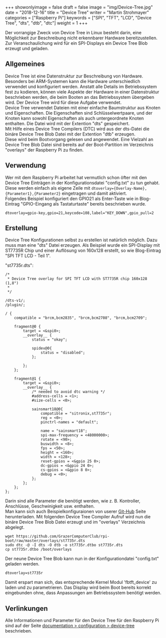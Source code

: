 +++
showonlyimage = false
draft = false
image = "img/Device-Tree.jpg"
date = "2018-12-16"
title = "Device Tree"
writer = "Martin Strohmayer"
categories = ["Raspberry Pi"]
keywords = ["SPI", "TFT", "LCD", "Device Tree", "dts", "dtb", "dtc"]
weight = 1
+++

Der vorrangige Zweck von Device Tree in Linux besteht darin, eine Möglichkeit zur Beschreibung nicht erkennbarer Hardware bereitzustellen. Zur Veranschaulichung wird für ein SPI-Displays ein Device Tree Blob erzeugt und geladen.
   
<!--more-->

## Allgemeines

Device Tree ist eine Datenstruktur zur Beschreibung von Hardware. Besonders bei ARM-Systemen kann die Hardware unterschiedlich verwendet und konfiguriert werden. Anstatt alle Details im Betriebssystem fest zu kodieren, können viele Aspekte der Hardware in einer Datenstruktur beschrieben werden, die beim Booten an das Betriebssystem übergeben wird. Der Device Tree wird für diese Aufgabe verwendet.  
Device Tree verwendet Dateien mit einer einfache Baumstruktur aus Knoten und Eigenschaften. Die Eigenschaften sind Schlüsselwertpaare, und der Knoten kann sowohl Eigenschaften als auch untergeordnete Knoten enthalten. Die Datei wird mit der Extention "dts" gespeichert.  
Mit Hilfe eines Device Tree Compilers (DTC) wird aus der dts-Datei die binäre Device Tree Blob Datei mit der Extention "dtb" erzeugen.  
Diese wird beim Bootvorgang gelesen und angewendet. Eine Vielzahl an Device Tree Blob Datei sind bereits auf der Boot-Partition im Verzeichnis "overlays" der Raspberry Pi zu finden. 

## Verwendung

Wer mit dem Raspberry Pi arbeitet hat vermutlich schon öfter mit den Device Tree Einträgen in der Konfigurationsdatei "config.txt" zu tun gehabt. 
Diese werden einfach als eigene Zeile mit ``dtoverlay={Overlay-Name},{Parameter1},{Parameter2}`` eingetragen und damit aktiviert.  
Folgendes Beispiel konfiguriert den GPIO21 als Enter-Taste wie in Blog-Eintrag "GPIO-Eingang als Tastaturtaste" bereits beschrieben wurde.
```
dtoverlay=gpio-key,gpio=21,keycode=108,label="KEY_DOWN",gpio_pull=2
```

## Erstellung

Device Tree Konfigurationen selbst zu erstellen ist natürlich möglich. Dazu muss man eine "dts" Datei erzeugen. Als Beispiel wurde ein SPI-Display mit ST7735R Chip und einer Auflösung von 160x128 erstellt, so wie Blog-Eintrag "SPI TFT LCD - Teil 1".

"st7735r.dts":
```
/*
 * Device Tree overlay for SPI TFT LCD with ST7735R chip 160x128 (1,8") 
 *
 */

/dts-v1/;
/plugin/;

/ {
	compatible = "brcm,bcm2835", "brcm,bcm2708", "brcm,bcm2709";

	fragment@0 {
		target = <&spi0>;
		__overlay__ {
			status = "okay";

			spidev@0{
				status = "disabled";
			};

		};
	};

	fragment@1 {
		target = <&spi0>;
		__overlay__ {
			/* needed to avoid dtc warning */
			#address-cells = <1>;
			#size-cells = <0>;

			sainsmart18@0{
				compatible = "sitronix,st7735r";
				reg = <0>;
				pinctrl-names = "default";

				name = "sainsmart18";
				spi-max-frequency = <48000000>;
				rotate = <90>;
				buswidth = <8>;
				fps = <50>;
				height = <160>;
				width = <128>;
				reset-gpios = <&gpio 25 0>;
				dc-gpios = <&gpio 24 0>;
				cs-gpios = <&gpio 8 0>;
				debug = <0>;
			};
		};
	};
};
```

Darin sind alle Parameter die benötigt werden, wie z. B. Kontroller, Anschlüsse, Geschwinigkeit usw. enthalten.  
Man kann sich auch Beispielkonfiguraionen von userer [Git-Hub](https://github.com/GrazerComputerClub/rpi-boot/tree/master/overlays) Seite herunterladen. Mit folgenden Device Tree Compiler Aufruf wird nun die binäre Device Tree Blob Datei erzeugt und im "overlays" Verzeichnis abgelegt.

```
wget https://github.com/GrazerComputerClub/rpi-boot/raw/master/overlays/st7735r.dts
sudo dtc -@ -I dts -O dtb -o st7735r.dtbo st7735r.dts
cp st7735r.dtbo /boot/overlays
```

Der neune Device Tree Blob kann nun in der Konfigurationdatei "config.txt" geladen werden.
```
dtoverlay=st7735r
```

Damit erspart man sich, das entsprechende Kernel Modul 'fbtft_device' zu laden und zu parametrieren. Das Display wird beim Boot bereits korrekt eingebunden  ohne, dass Anpassungen am Betriebssystem benötigt werden. 

## Verlinkungen

Alle Informationen und Parameter für den Device Tree für den Raspberry Pi sind auf der Seite [documentation > configuration > device-tree](https://www.raspberrypi.org/documentation/configuration/device-tree.md) beschrieben.


